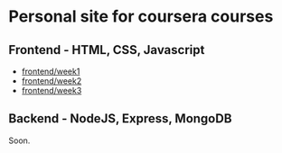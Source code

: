 # Personal site for coursera courses

## Frontend - HTML, CSS, Javascript
* [frontend/week1](frontend/week1)
* [frontend/week2](frontend/week2)
* [frontend/week3](frontend/week3)

## Backend - NodeJS, Express, MongoDB
Soon.
